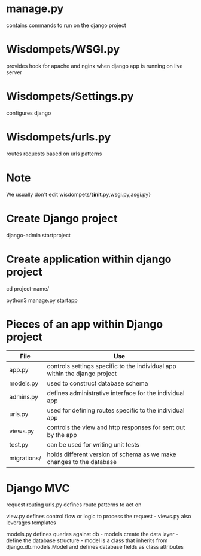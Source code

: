 # manage.py

contains commands to run on the django project

# Wisdompets/WSGI.py 

provides hook for apache and nginx when django app is running on
live server

# Wisdompets/Settings.py 

configures django

# Wisdompets/urls.py

routes requests based on urls patterns

# Note
We usually don't edit wisdompets/{__init__.py,wsgi.py,asgi.py} 

# Create Django project
django-admin startproject <project-name>

# Create application within django project
cd project-name/

python3 manage.py startapp <app-1>

# Pieces of an app within Django project
| File  | Use |
| --- | --- |
| app.py | controls settings specific to the individual app within the django project     | 
| models.py | used to construct database schema   |
| admins.py | defines administrative interface for the individual app |
| urls.py | used for defining routes specific to the individual app|
| views.py | controls the view and http responses for sent out by the app |
| test.py | can be used for writing unit tests |
| migrations/ | holds different version of schema as we make changes to the database |


# Django MVC
request routing
urls.py defines route patterns to act on 

view.py defines control flow or logic 
to process the request
    - views.py also leverages templates

models.py defines queries against db
    - models create the data layer
    - define the database structure
    - model is a class that inherits
    from django.db.models.Model and
    defines database fields as class
    attributes